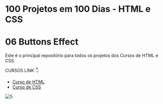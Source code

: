 # 100 Projetos em 100 Dias - HTML e CSS
# 06 Buttons Effect 
Este é o principal repositório para todos os projetos dos Cursos de HTML e CSS.

CURSOS LINK 👇

-   [Curso de HTML](https://johnpires.com/cursos/html-tutorial/)
-   [Curso de CSS](https://johnpires.com/cursos/css-fundamentos-basicos/)

![5](https://user-images.githubusercontent.com/26515702/187960618-f0302284-e730-4468-bfbb-68b6c4aa238b.png)